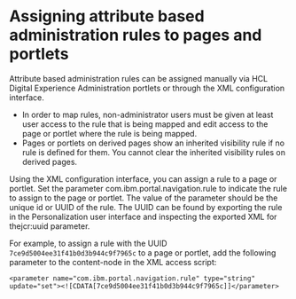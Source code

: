 # Assigning attribute based administration rules to pages and portlets

Attribute based administration rules can be assigned manually via HCL Digital Experience Administration portlets or through the XML configuration interface.

-   In order to map rules, non-administrator users must be given at least user access to the rule that is being mapped and edit access to the page or portlet where the rule is being mapped.
-   Pages or portlets on derived pages show an inherited visibility rule if no rule is defined for them. You cannot clear the inherited visibility rules on derived pages.

Using the XML configuration interface, you can assign a rule to a page or portlet. Set the parameter com.ibm.portal.navigation.rule to indicate the rule to assign to the page or portlet. The value of the parameter should be the unique id or UUID of the rule. The UUID can be found by exporting the rule in the Personalization user interface and inspecting the exported XML for thejcr:uuid parameter.

For example, to assign a rule with the UUID `7ce9d5004ee31f41b0d3b944c9f7965c` to a page or portlet, add the following parameter to the content-node in the XML access script:

`<parameter name="com.ibm.portal.navigation.rule" type="string" update="set"><![CDATA[7ce9d5004ee31f41b0d3b944c9f7965c]]</parameter>`


